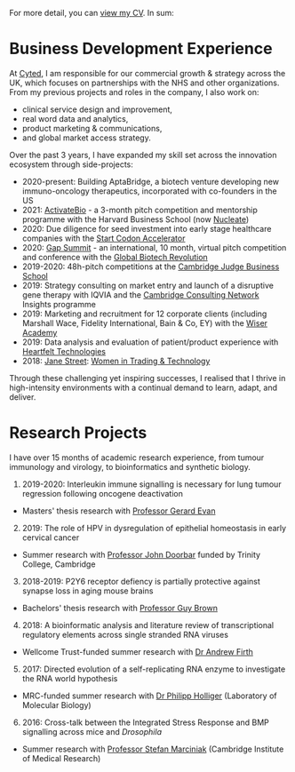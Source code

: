 For more detail, you can [view my CV](CV_Charlene_Tang_2022-10.pdf). In sum:

<!--- # Side projects

I am currently working on:
* Training for a half-marathon in 2023
* Building my own collection of pottery 
* Implementing Strategic Selling principles from Miller Heiman at Cyted
* Refining Go-To-Market strategies as a Fellow at the [Product Marketing Alliance](https://www.productmarketingalliance.com)
* Exploring new ventures as a [Polaris Fellow at Entrepreneur First](https://www.polaris-fellowship.com)
* Plus managing an international Estate that my sister & I have inherited 

In 2021/22 I also:
* Proof-of-concept validation for a side-venture at the intersection of synthetic XNA biology and cancer immunotherapeutics
* Community building as Director of Alumni Development & Engagement at the Global Biotech Revolution

* non-dilutive funding opportunities,
* and cross-functional initiatives
* that contribute to

--->

# Business Development Experience

At [Cyted](https://cyted.ai), I am responsible for our commercial growth & strategy across the UK, which focuses on partnerships with the NHS and other organizations. From my previous projects and roles in the company, I also work on:
* clinical service design and improvement,
* real word data and analytics,
* product marketing & communications,
* and global market access strategy.

Over the past 3 years, I have expanded my skill set across the innovation ecosystem through side-projects:
* 2020-present: Building AptaBridge, a biotech venture developing new immuno-oncology therapeutics, incorporated with co-founders in the US
* 2021: [ActivateBio](https://www.activate.bio) - a 3-month pitch competition and mentorship programme with the Harvard Business School (now [Nucleate](https://nucleate.xyz))
* 2020: Due diligence for seed investment into early stage healthcare companies with the [Start Codon Accelerator](https://startcodon.co)
* 2020: [Gap Summit](https://www.gapsummit.com) - an international, 10 month, virtual pitch competition and conference with the [Global Biotech Revolution](http://globalbiotechrevolution.com)
* 2019-2020: 48h-pitch competitions at the [Cambridge Judge Business School](https://www.jbs.cam.ac.uk/entrepreneurship/programmes/venture-creation-weekends-vcw/)
* 2019: Strategy consulting on market entry and launch of a disruptive gene therapy with IQVIA and the [Cambridge Consulting Network](https://www.cambridgeconsultingnetwork.co/cambridge/projects) Insights programme
* 2019: Marketing and recruitment for 12 corporate clients (including Marshall Wace, Fidelity International, Bain & Co, EY) with the [Wiser Academy](https://wearewiser.com/academy)
* 2019: Data analysis and evaluation of patient/product experience with [Heartfelt Technologies](https://www.hftech.org)
* 2018: [Jane Street](https://www.janestreet.com): [Women in Trading & Technology](https://www.janestreet.com/witt)

Through these challenging yet inspiring successes, I realised that I thrive in high-intensity environments with a continual demand to learn, adapt, and deliver. 

# Research Projects
I have over 15 months of academic research experience, from tumour immunology and virology, to bioinformatics and synthetic biology.

1. 2019-2020: Interleukin immune signalling is necessary for lung tumour regression following oncogene deactivation
  * Masters' thesis research with [Professor Gerard Evan](https://www.bioc.cam.ac.uk/research/evan)
2. 2019: The role of HPV in dysregulation of epithelial homeostasis in early cervical cancer
  * Summer research with [Professor John Doorbar](https://www.path.cam.ac.uk/directory/john-doorbar) funded by Trinity College, Cambridge
3. 2018-2019: P2Y6 receptor defiency is partially protective against synapse loss in aging mouse brains
  * Bachelors' thesis research with [Professor Guy Brown](https://www.bioc.cam.ac.uk/research/brown)
4. 2018: A bioinformatic analysis and literature review of transcriptional regulatory elements across single stranded RNA viruses
  * Wellcome Trust-funded summer research with [Dr Andrew Firth](https://www.path.cam.ac.uk/directory/andrew-firth)
5. 2017: Directed evolution of a self-replicating RNA enzyme to investigate the RNA world hypothesis
  * MRC-funded summer research with [Dr Philipp Holliger](https://www2.mrc-lmb.cam.ac.uk/groups/ph1/) (Laboratory of Molecular Biology)
6. 2016: Cross-talk between the Integrated Stress Response and BMP signalling across mice and *Drosophila*
  * Summer research with [Professor Stefan Marciniak](https://www.cimr.cam.ac.uk/research/principal-investigators/marciniak) (Cambridge Institute of Medical Research)

